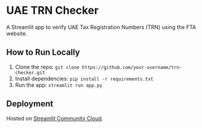 # UAE TRN Checker
A Streamlit app to verify UAE Tax Registration Numbers (TRN) using the FTA website.

## How to Run Locally
1. Clone the repo: `git clone https://github.com/your-username/trn-checker.git`
2. Install dependencies: `pip install -r requirements.txt`
3. Run the app: `streamlit run app.py`

## Deployment
Hosted on [Streamlit Community Cloud](https://your-app-name.streamlit.app).
